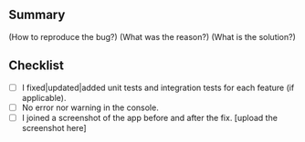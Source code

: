 ## Summary
(How to reproduce the bug?)
(What was the reason?)
(What is the solution?)
## Checklist
- [ ] I fixed|updated|added unit tests and integration tests for each feature (if applicable).
- [ ] No error nor warning in the console.
- [ ] I joined a screenshot of the app before and after the fix.
[upload the screenshot here]